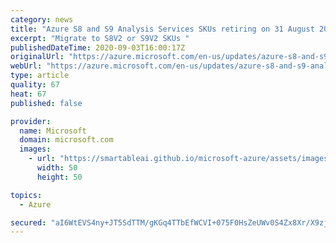```yaml
---
category: news
title: "Azure S8 and S9 Analysis Services SKUs retiring on 31 August 2023 "
excerpt: "Migrate to S8V2 or S9V2 SKUs "
publishedDateTime: 2020-09-03T16:00:17Z
originalUrl: "https://azure.microsoft.com/en-us/updates/azure-s8-and-s9-analysis-services-skus-retiring-on-31-august-2023/"
webUrl: "https://azure.microsoft.com/en-us/updates/azure-s8-and-s9-analysis-services-skus-retiring-on-31-august-2023/"
type: article
quality: 67
heat: 67
published: false

provider:
  name: Microsoft
  domain: microsoft.com
  images:
    - url: "https://smartableai.github.io/microsoft-azure/assets/images/organizations/microsoft.com-50x50.jpg"
      width: 50
      height: 50

topics:
  - Azure

secured: "aI6WtEVS4ny+JT5SdTTM/gKGq4TTbEfWCVI+075F0HsZeUWv0S4Zx8Xr/X9zjMaajgVodZv4J7AUkP4rn30Ak9YOblZ6tG89I4p0p9eRnS+tQt9LJsQoEO+/f3mlPg5ejGURsZwn+Mgpx6TrG4M62f478CsAAjB7/HaSHKvHvSt+LFeX27VCN2j0+k/NX2XSS+og3A4oMfQcLi/oSdnCgRlfjHzmFkvF0uglG/58HDY1oIhQK2Vcdo2MqYxwg2nLxmNA+guc2XJvwQoGuNrWUqrJ/N0zSY+23aAGWHJrQUVID50Vxd3bIO3F8QAFPGkxJpGQy37YEnk8XNN1BTGTCjUCy6Xq0LTWww5RHZEcp9Y=;gjPTU+J1LIbtmnJe4pyfvw=="
---
```



